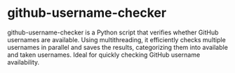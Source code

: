 # github-username-checker
github-username-checker is a Python script that verifies whether GitHub usernames are available. Using multithreading, it efficiently checks multiple usernames in parallel and saves the results, categorizing them into available and taken usernames. Ideal for quickly checking GitHub username availability.
